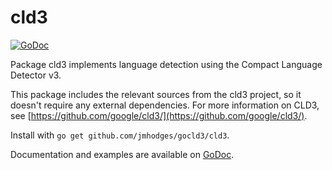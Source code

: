 # cld3

[![GoDoc](https://godoc.org/github.com/jmhodges/gocld3/cld3?status.svg)](https://godoc.org/github.com/jmhodges/gocld3)

Package cld3 implements language detection using the Compact Language Detector v3.

This package includes the relevant sources from the cld3 project, so it doesn't
require any external dependencies. For more information on CLD3, see [https://github.com/google/cld3/](https://github.com/google/cld3/).

Install with `go get github.com/jmhodges/gocld3/cld3`.

Documentation and examples are available on [GoDoc](https://godoc.org/github.com/jmhodges/gocld3/cld3).
